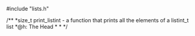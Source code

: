 #include "lists.h"

/**
*size_t print_listint - a function that prints all the elements of a listint_t list
*@h: The Head 
*
*
*/